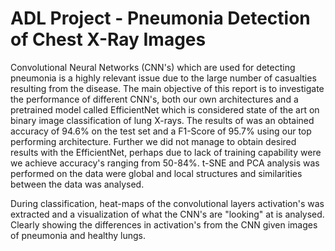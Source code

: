 # ADL Project - Pneumonia Detection of Chest X-Ray Images
Convolutional Neural Networks (CNN's) which are used for detecting pneumonia is a highly relevant issue due to the large number of casualties resulting from the disease. The main objective of this report is to investigate the performance of different CNN's, both our own architectures and a pretrained model called EfficientNet which is considered state of the art on binary image classification of lung X-rays. The results of was an obtained accuracy of 94.6\% on the test set and a F1-Score of 95.7\% using our top performing architecture. Further we did not manage to obtain desired results with the EfficientNet, perhaps due to lack of training capability were we achieve accuracy's ranging from 50-84\%. t-SNE and PCA analysis was performed on the data were global and local structures and similarities between the data was analysed.

During classification, heat-maps of the convolutional layers activation's was extracted and a visualization of what the CNN's are "looking" at is analysed. Clearly showing the differences in activation's from the CNN given images of pneumonia and healthy lungs.
